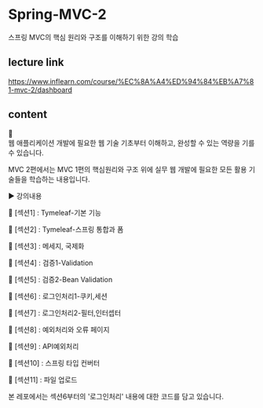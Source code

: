 # Spring-MVC-2
스프링 MVC의 핵심 원리와 구조를 이해하기 위한 강의 학습
## lecture link
https://www.inflearn.com/course/%EC%8A%A4%ED%94%84%EB%A7%81-mvc-2/dashboard
## content
:triangular_flag_on_post:	
웹 애플리케이션 개발에 필요한 웹 기술 기초부터 이해하고, 완성할 수 있는 역량을 기를 수 있습니다.
 
MVC 2편에서는 MVC 1편의 핵심원리와 구조 위에 실무 웹 개발에 필요한 모든 활용 기술들을 학습하는 내용입니다. 

:arrow_forward: 강의내용

:red_circle: [섹션1] : Tymeleaf-기본 기능

:red_circle: [섹션2] : Tymeleaf-스프링 통합과 폼

:red_circle: [섹션3] : 메세지, 국제화

:red_circle: [섹션4] : 검증1-Validation

:red_circle: [섹션5] : 검증2-Bean Validation

:red_circle: [섹션6] : 로그인처리1-쿠키,세션

:red_circle: [섹션7] : 로그인처리2-필터,인터셉터

:red_circle: [섹션8] : 예외처리와 오류 페이지

:red_circle: [섹션9] : API예외처리

:red_circle: [섹션10] : 스프링 타입 컨버터

:red_circle: [섹션11] : 파일 업로드

본 레포에서는 섹션6부터의 '로그인처리' 내용에 대한 코드를 담고 있습니다.
